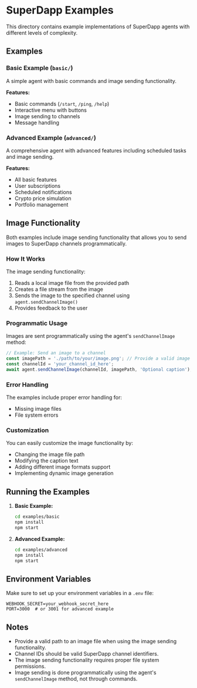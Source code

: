# SuperDapp Examples

This directory contains example implementations of SuperDapp agents with different levels of complexity.

## Examples

### Basic Example (`basic/`)

A simple agent with basic commands and image sending functionality.

**Features:**

- Basic commands (`/start`, `/ping`, `/help`)
- Interactive menu with buttons
- Image sending to channels
- Message handling

### Advanced Example (`advanced/`)

A comprehensive agent with advanced features including scheduled tasks and image sending.

**Features:**

- All basic features
- User subscriptions
- Scheduled notifications
- Crypto price simulation
- Portfolio management

## Image Functionality

Both examples include image sending functionality that allows you to send images to SuperDapp channels programmatically.

### How It Works

The image sending functionality:

1. Reads a local image file from the provided path
2. Creates a file stream from the image
3. Sends the image to the specified channel using `agent.sendChannelImage()`
4. Provides feedback to the user

### Programmatic Usage

Images are sent programmatically using the agent's `sendChannelImage` method:

```typescript
// Example: Send an image to a channel
const imagePath = './path/to/your/image.png'; // Provide a valid image path
const channelId = 'your_channel_id_here';
await agent.sendChannelImage(channelId, imagePath, 'Optional caption');
```

### Error Handling

The examples include proper error handling for:

- Missing image files
- File system errors

### Customization

You can easily customize the image functionality by:

- Changing the image file path
- Modifying the caption text
- Adding different image formats support
- Implementing dynamic image generation

## Running the Examples

1. **Basic Example:**

   ```bash
   cd examples/basic
   npm install
   npm start
   ```

2. **Advanced Example:**
   ```bash
   cd examples/advanced
   npm install
   npm start
   ```

## Environment Variables

Make sure to set up your environment variables in a `.env` file:

```
WEBHOOK_SECRET=your_webhook_secret_here
PORT=3000  # or 3001 for advanced example
```

## Notes

- Provide a valid path to an image file when using the image sending functionality.
- Channel IDs should be valid SuperDapp channel identifiers.
- The image sending functionality requires proper file system permissions.
- Image sending is done programmatically using the agent's `sendChannelImage` method, not through commands.
